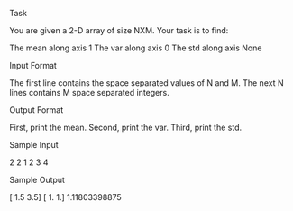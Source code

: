 Task

You are given a 2-D array of size NXM.
Your task is to find:

The mean along axis 1
The var along axis 0
The std along axis None

Input Format

The first line contains the space separated values of N and M.
The next N lines contains M space separated integers.

Output Format

First, print the mean.
Second, print the var.
Third, print the std.

Sample Input

2 2
1 2
3 4

Sample Output

[ 1.5  3.5]
[ 1.  1.]
1.11803398875